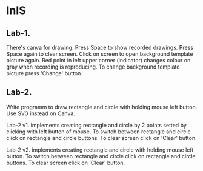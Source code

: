 # InIS

## Lab-1. 
There's canva for drawing. Press Space to show recorded drawings. Press Space again to clear screen. 
Click on screen to open background template picture again. 
Red point in left upper corner (indicator) changes colour on gray when recording is reproducing.
To change background template picture press 'Change' button.

## Lab-2.
Write programm to draw rectangle and circle with holding mouse left button. Use SVG instead on Canva.

Lab-2 v1. implements creating rectangle and circle by 2 points setted by clicking with left button of mouse.
To switch between rectangle and circle click on rectangle and circle buttons. To clear screen click on 'Clear' button.

Lab-2 v2. implements creating rectangle and circle with holding mouse left button.
To switch between rectangle and circle click on rectangle and circle buttons. To clear screen click on 'Clear' button.
